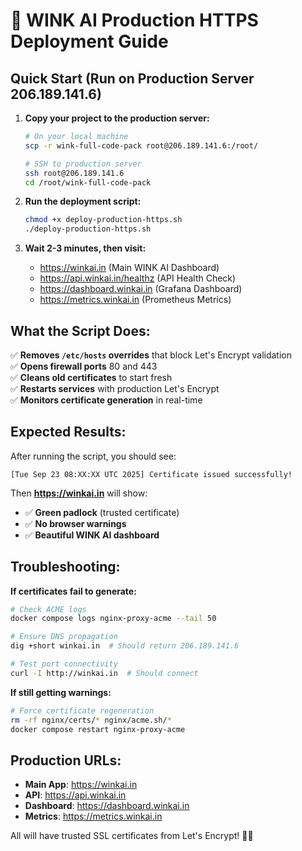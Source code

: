# 🚀 WINK AI Production HTTPS Deployment Guide

## Quick Start (Run on Production Server 206.189.141.6)

1. **Copy your project to the production server:**
   ```bash
   # On your local machine
   scp -r wink-full-code-pack root@206.189.141.6:/root/
   
   # SSH to production server
   ssh root@206.189.141.6
   cd /root/wink-full-code-pack
   ```

2. **Run the deployment script:**
   ```bash
   chmod +x deploy-production-https.sh
   ./deploy-production-https.sh
   ```

3. **Wait 2-3 minutes, then visit:**
   - https://winkai.in (Main WINK AI Dashboard)
   - https://api.winkai.in/healthz (API Health Check)
   - https://dashboard.winkai.in (Grafana Dashboard)
   - https://metrics.winkai.in (Prometheus Metrics)

## What the Script Does:

✅ **Removes `/etc/hosts` overrides** that block Let's Encrypt validation  
✅ **Opens firewall ports** 80 and 443  
✅ **Cleans old certificates** to start fresh  
✅ **Restarts services** with production Let's Encrypt  
✅ **Monitors certificate generation** in real-time  

## Expected Results:

After running the script, you should see:
```
[Tue Sep 23 08:XX:XX UTC 2025] Certificate issued successfully!
```

Then **https://winkai.in** will show:
- ✅ **Green padlock** (trusted certificate)
- ✅ **No browser warnings**
- ✅ **Beautiful WINK AI dashboard**

## Troubleshooting:

**If certificates fail to generate:**
```bash
# Check ACME logs
docker compose logs nginx-proxy-acme --tail 50

# Ensure DNS propagation
dig +short winkai.in  # Should return 206.189.141.6

# Test port connectivity
curl -I http://winkai.in  # Should connect
```

**If still getting warnings:**
```bash
# Force certificate regeneration
rm -rf nginx/certs/* nginx/acme.sh/*
docker compose restart nginx-proxy-acme
```

## Production URLs:

- **Main App**: https://winkai.in
- **API**: https://api.winkai.in
- **Dashboard**: https://dashboard.winkai.in  
- **Metrics**: https://metrics.winkai.in

All will have trusted SSL certificates from Let's Encrypt! 🔐✨